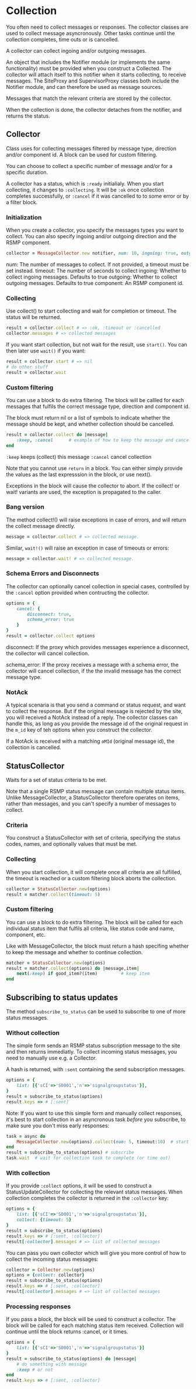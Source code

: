 # Collection
You often need to collect messages or responses. The collector classes are used to collect message asyncronously. Other tasks continue until the collection completes, time outs or is cancelled.

A collector can collect ingoing and/or outgoing messages. 

An object that includes the Notifier module (or implements the same functionality) must be provided when you construct a Collected. The collector will attach itself to this notifier when it starts collecting, to receive messages. The SiteProxy and SupervisorProxy classes both include the Notifier module, and can therefore be used as message sources.

Messages that match the relevant criteria are stored by the collector.

When the collection is done, the collector detaches from the notifier, and returns the status.


## Collector
Class uses for collecting messages filtered by message type, direction and/or component id. A block can be used for custom filtering.

You can choose to collect a specific number of message and/or for a specific duration.

A collector has a status, which is `:ready` initialialy. When you start collecting, it changes to `:collecting`. It will be `:ok` once collection completes successfully, or `:cancel` if it was cancelled to to some error or by a filter block.

### Initialization
When you create a collector, you specify the messages types you want to collect.
You can also specify ingoing and/or outgoing direction and the RSMP component.

```ruby
collector = MessageCollector.new notifier, num: 10, ingoing: true, outgoing: true
```

num: The number of messages to collect. If not provided, a timeout must be set instead.
timeout: The number of seconds to collect
ingoing: Whether to collect ingoing messages. Defaults to true
outgoing: Whether to collect outgoing messages. Defaults to true
component: An RSMP component id.

### Collecting
Use collect() to start collecting and wait for completion or timeout. The status will be returned. 

```ruby
result = collector.collect # => :ok, :timeout or :cancelled
collector.messages # => collected messages
```

If you want start collection, but not wait for the result, use `start()`. You can then later use `wait()` if you want:

```ruby
result = collector.start # => nil
# do other stuff
result = collector.wait
```

### Custom filtering
You can use a block to do extra filtering. The block will be callled for each messages that fulfils the  correct message type, direction and component id.

The block must return nil or a list of symbols to indicate whether the message should be kept, and whether collection should be cancelled.

```ruby
result = collector.collect do |message|
	:keep, :cancel 		# example of how to keep the message and cancel collection
end
```

`:keep` keeps (collect) this message
`:cancel` cancel collection

Note that you cannot use `return` in a block. You can either simply provide the values as the last expresssion in the block, or use next().

Exceptions in the block will cause the collector to abort. If the collect! or wait! variants are used, the exception is propagated to the caller.

### Bang version
The method collect!() will raise exceptions in case of errors, and will return the collect message directly.

```ruby
message = collector.collect # => collected message.
```

Similar, `wait!()` will raise an exception in case of timeouts or errors:

```ruby
message = collector.wait! # => collected message.
```


### Schema Errors and Disconnects
The collector can optionally cancel collection in special cases, controlled by the `:cancel` option provided when contructing the collector.

```ruby
options = {
	cancel: {
		disconnect: true,
		schema_error: true
	}
}
result = collector.collect options
```

disconnect: If the proxy which provides messages experience a disconnect, the collector will cancel collection.

schema_error: If the proxy receives a message with a schema error, the collector will cancel collection, if the the invalid message has the correct message type.

### NotAck
A typical scenaria is that you send a command or status request, and want to collect the response. But if the original message is rejected by the site, you will received a NotAck instead of a reply. The collector classes can handle this, as long as you provide the message id of the original request in the `m_id` key of teh options when you construct the collector.

If a NotAck is received with a matching `oMId` (original message id), the collection is cancelled.

## StatusCollector
Waits for a set of status criteria to be met.

Note that a single RSMP status message can contain multiple status items. Unlike MessageCollector, a StatusCollector therefore operates on items, rather than messages, and you can't specify a number of messages to collect.


### Criteria
You construct a StatusCollector with set of criteria, specifying the status codes, names, and optionally values that must be met.

### Collecting
When you start collection, it will complete once all criteria are all fulfilled, the timeout is reached or a custom filtering block aborts the collection.

```ruby
collector = StatusCollector.new(options)
result = matcher.collect(timeout: 5)
```

### Custom filtering
You can use a block to do extra filtering. The block will be called for each individual status item that fulfils all criteria, like status code and name, component, etc.

Like with MessageCollector, the block must return a hash specifing whether to keep the message and whether to continue collection.

```ruby
matcher = StatusCollector.new(options)
result = matcher.collect(options) do |message,item|
	next(:keep) if good_item?(item) 		# keep item
end
```

## Subscribing to status updates
The method `subscribe_to_status` can be used to subscribe to one of more status messages.

### Without collection
The simple form sends an RSMP status subscription message to the site and then returns immediatly. To collect incoming status messages, you need to manually use e.g. a Collector.

A hash is returned, with `:sent` containing the send subscription messages.

```ruby
options = {
	list: [{'sCI'=>'S0001','n'=>'signalgroupstatus'}],
}
result = subscribe_to_status(options)
result.keys => # [:sent]
```

Note: If you want to use this simple form and manually collect responses, it's best to start collection in an asyncronous task _before_ you subscribe, to make sure you don't miss early responses:

```ruby
task = async do
	MessageCollector.new(options).collect(num: 5, timeout:10)  # start listening for status messages
end
result = subscribe_to_status(options) # subscribe
task.wait  # wait for collection task to complete (or time out)
```

### With collection
If you provide `:collect` options, it will be used to construct a StatusUpdateCollector for collecting the relevant status messages. When collection completes the collector is returned in the `:collector` key:

```ruby
options = {
	list: [{'sCI'=>'S0001','n'=>'signalgroupstatus'}],
	collect: {timeout: 5}
}
result = subscribe_to_status(options)
result.keys => # [:sent, :collector]
result[:collector].messages # => list of collected messages
```

You can pass you own collector which will give you more control of how to collect the incoming status messages:

```ruby
collector = Collector.new(options)
options = {collect: collector}
result = subscribe_to_status(options)
result.keys => # [:sent, :collector]
result[:collector].messages # => list of collected messages
```

### Processing responses
If you pass a block, the block will be used to construct a collector. The block will be called for each matching  status item received.
Collection will continue until the block returns :cancel, or it times.

```ruby
options = {
	list: [{'sCI'=>'S0001','n'=>'signalgroupstatus'}]
}
result = subscribe_to_status(options) do |message|
	# do something with message
	:keep # or not
end
result.keys => # [:sent, :collector]
```


